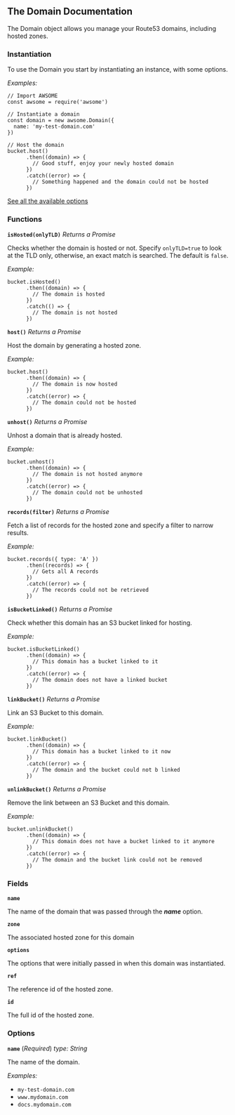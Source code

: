 ## The Domain Documentation

The Domain object allows you manage your Route53 domains, including hosted zones.

### Instantiation

To use the Domain you start by instantiating an instance, with some options.

*Examples:*

```
// Import AWSOME
const awsome = require('awsome')

// Instantiate a domain
const domain = new awsome.Domain({
  name: 'my-test-domain.com'
})

// Host the domain
bucket.host()
      .then((domain) => {
        // Good stuff, enjoy your newly hosted domain
      })
      .catch((error) => {
        // Something happened and the domain could not be hosted
      })

```

[See all the available options](#options)

### Functions

**```isHosted(onlyTLD)```**
*Returns a Promise*

Checks whether the domain is hosted or not. Specify ```onlyTLD=true``` to look at the TLD only, otherwise, an exact match is searched. The default is ```false```.

*Example:*

```
bucket.isHosted()
      .then((domain) => {
        // The domain is hosted
      })
      .catch(() => {
        // The domain is not hosted
      })
```

**```host()```**
*Returns a Promise*

Host the domain by generating a hosted zone.

*Example:*

```
bucket.host()
      .then((domain) => {
        // The domain is now hosted
      })
      .catch((error) => {
        // The domain could not be hosted
      })
```

**```unhost()```**
*Returns a Promise*

Unhost a domain that is already hosted.

*Example:*

```
bucket.unhost()
      .then((domain) => {
        // The domain is not hosted anymore
      })
      .catch((error) => {
        // The domain could not be unhosted
      })
```

**```records(filter)```**
*Returns a Promise*

Fetch a list of records for the hosted zone and specify a filter to narrow results.

*Example:*

```
bucket.records({ type: 'A' })
      .then((records) => {
        // Gets all A records
      })
      .catch((error) => {
        // The records could not be retrieved
      })
```

**```isBucketLinked()```**
*Returns a Promise*

Check whether this domain has an S3 bucket linked for hosting.

*Example:*

```
bucket.isBucketLinked()
      .then((domain) => {
        // This domain has a bucket linked to it
      })
      .catch((error) => {
        // The domain does not have a linked bucket
      })
```

**```linkBucket()```**
*Returns a Promise*

Link an S3 Bucket to this domain.

*Example:*

```
bucket.linkBucket()
      .then((domain) => {
        // This domain has a bucket linked to it now
      })
      .catch((error) => {
        // The domain and the bucket could not b linked
      })
```

**```unlinkBucket()```**
*Returns a Promise*

Remove the link between an S3 Bucket and this domain.

*Example:*

```
bucket.unlinkBucket()
      .then((domain) => {
        // This domain does not have a bucket linked to it anymore
      })
      .catch((error) => {
        // The domain and the bucket link could not be removed
      })
```


### Fields

**```name```**

The name of the domain that was passed through the ***name*** option.

**```zone```**

The associated hosted zone for this domain

**```options```**

The options that were initially passed in when this domain was instantiated.

**```ref```**

The reference id of the hosted zone.

**```id```**

The full id of the hosted zone.

### Options

**```name```** (*Required*)
*type: String*

The name of the domain.

*Examples:*

- ```my-test-domain.com```
- ```www.mydomain.com```
- ```docs.mydomain.com```

